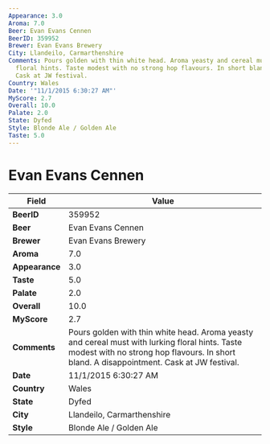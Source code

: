 ```yaml
---
Appearance: 3.0
Aroma: 7.0
Beer: Evan Evans Cennen
BeerID: 359952
Brewer: Evan Evans Brewery
City: Llandeilo, Carmarthenshire
Comments: Pours golden with thin white head. Aroma yeasty and cereal must with lurking
  floral hints. Taste modest with no strong hop flavours. In short bland. A disappointment.
  Cask at JW festival.
Country: Wales
Date: '"11/1/2015 6:30:27 AM"'
MyScore: 2.7
Overall: 10.0
Palate: 2.0
State: Dyfed
Style: Blonde Ale / Golden Ale
Taste: 5.0
---
```


# Evan Evans Cennen

| Field         | Value |
|---------------|-------|
| **BeerID** | 359952 |
| **Beer** | Evan Evans Cennen |
| **Brewer** | Evan Evans Brewery |
| **Aroma** | 7.0 |
| **Appearance** | 3.0 |
| **Taste** | 5.0 |
| **Palate** | 2.0 |
| **Overall** | 10.0 |
| **MyScore** | 2.7 |
| **Comments** | Pours golden with thin white head. Aroma yeasty and cereal must with lurking floral hints. Taste modest with no strong hop flavours. In short bland. A disappointment. Cask at JW festival. |
| **Date** | 11/1/2015 6:30:27 AM |
| **Country** | Wales |
| **State** | Dyfed |
| **City** | Llandeilo, Carmarthenshire |
| **Style** | Blonde Ale / Golden Ale |
